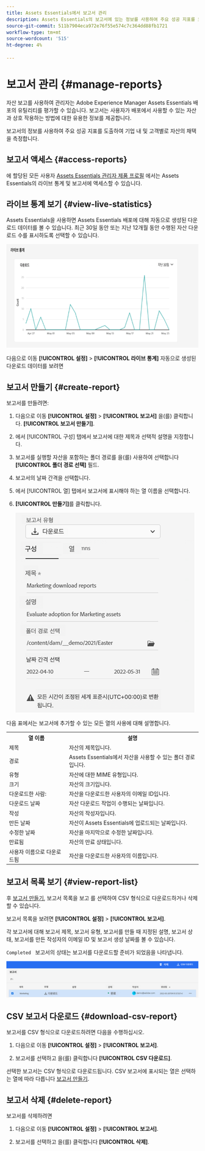 ```yaml
---
title: Assets Essentials에서 보고서 관리
description: Assets Essentials의 보고서에 있는 정보를 사용하여 주요 성공 지표를 도출하여 기업 내 및 고객별로 자산의 채택을 측정합니다.
source-git-commit: 511b7904eca972e76f55e574c7c364dd88fb1721
workflow-type: tm+mt
source-wordcount: '515'
ht-degree: 4%

---
```


# 보고서 관리 {#manage-reports}

자산 보고를 사용하여 관리자는 Adobe Experience Manager Assets Essentials 배포의 유틸리티를 평가할 수 있습니다. 보고서는 사용자가 배포에서 사용할 수 있는 자산과 상호 작용하는 방법에 대한 유용한 정보를 제공합니다.

보고서의 정보를 사용하여 주요 성공 지표를 도출하여 기업 내 및 고객별로 자산의 채택을 측정합니다.

## 보고서 액세스 {#access-reports}

에 할당된 모든 사용자 [Assets Essentials 관리자 제품 프로필](deploy-administer.md) 에서는 Assets Essentials의 라이브 통계 및 보고서에 액세스할 수 있습니다.

## 라이브 통계 보기 {#view-live-statistics}

Assets Essentials을 사용하면 Assets Essentials 배포에 대해 자동으로 생성된 다운로드 데이터를 볼 수 있습니다. 최근 30일 동안 또는 지난 12개월 동안 수행된 자산 다운로드 수를 표시하도록 선택할 수 있습니다.

![에셋 선택 시 도구 모음 옵션](assets/asset-reports-live-statistics.png)

다음으로 이동 **[!UICONTROL 설정]** > **[!UICONTROL 라이브 통계]** 자동으로 생성된 다운로드 데이터를 보려면

## 보고서 만들기 {#create-report}

보고서를 만들려면:

1. 다음으로 이동 **[!UICONTROL 설정]** > **[!UICONTROL 보고서]** 을(를) 클릭합니다. **[!UICONTROL 보고서 만들기]**.

1. 에서 [!UICONTROL 구성] 탭에서 보고서에 대한 제목과 선택적 설명을 지정합니다.

1. 보고서를 실행할 자산을 포함하는 폴더 경로를 을(를) 사용하여 선택합니다 **[!UICONTROL 폴더 경로 선택]** 필드.

1. 보고서의 날짜 간격을 선택합니다.

1. 에서 [!UICONTROL 열] 탭에서 보고서에 표시해야 하는 열 이름을 선택합니다.

1. **[!UICONTROL 만들기]**&#x200B;를 클릭합니다.

   ![보고서 다운로드](assets/download-reports-config.png)

다음 표에서는 보고서에 추가할 수 있는 모든 열의 사용에 대해 설명합니다.

<table>
    <tbody>
     <tr>
      <th><strong>열 이름</strong></th>
      <th><strong>설명</strong></th>
     </tr>
     <tr>
      <td>제목</td>
      <td>자산의 제목입니다.</td>
     </tr>
     <tr>
      <td>경로</td>
      <td>Assets Essentials에서 자산을 사용할 수 있는 폴더 경로입니다.</td>
     </tr>
     <tr>
      <td>유형</td>
      <td>자산에 대한 MIME 유형입니다.</td>
     </tr>
     <tr>
      <td>크기</td>
      <td>자산의 크기입니다.</td>
     </tr>
     <tr>
      <td>다운로드한 사람:</td>
      <td>자산을 다운로드한 사용자의 이메일 ID입니다.</td>
     </tr>
     <tr>
      <td>다운로드 날짜</td>
      <td>자산 다운로드 작업이 수행되는 날짜입니다.</td>
     </tr>
     <tr>
      <td>작성</td>
      <td>자산의 작성자입니다.</td>
     </tr>
     <tr>
      <td>만든 날짜</td>
      <td>자산이 Assets Essentials에 업로드되는 날짜입니다.</td>
     </tr>
     <tr>
      <td>수정한 날짜</td>
      <td>자산을 마지막으로 수정한 날짜입니다.</td>
     </tr>
     <tr>
      <td>만료됨</td>
      <td>자산의 만료 상태입니다.</td>
     </tr>
     <tr>
      <td>사용자 이름으로 다운로드됨</td>
      <td>자산을 다운로드한 사용자의 이름입니다.</td>
     </tr>           
    </tbody>
   </table>

## 보고서 목록 보기 {#view-report-list}

후 [보고서 만들기](#create-report), 보고서 목록을 보고 를 선택하여 CSV 형식으로 다운로드하거나 삭제할 수 있습니다.

보고서 목록을 보려면 **[!UICONTROL 설정]** > **[!UICONTROL 보고서]**.

각 보고서에 대해 보고서 제목, 보고서 유형, 보고서를 만들 때 지정된 설명, 보고서 상태, 보고서를 만든 작성자의 이메일 ID 및 보고서 생성 날짜를 볼 수 있습니다.

`Completed ` 보고서의 상태는 보고서를 다운로드할 준비가 되었음을 나타냅니다.

![보고서 목록](assets/list-of-reports.png)


## CSV 보고서 다운로드 {#download-csv-report}

보고서를 CSV 형식으로 다운로드하려면 다음을 수행하십시오.

1. 다음으로 이동 **[!UICONTROL 설정]** > **[!UICONTROL 보고서]**.

1. 보고서를 선택하고 을(를) 클릭합니다 **[!UICONTROL CSV 다운로드]**.

선택한 보고서는 CSV 형식으로 다운로드됩니다. CSV 보고서에 표시되는 열은 선택하는 열에 따라 다릅니다 [보고서 만들기](#create-report).

## 보고서 삭제 {#delete-report}

보고서를 삭제하려면

1. 다음으로 이동 **[!UICONTROL 설정]** > **[!UICONTROL 보고서]**.

1. 보고서를 선택하고 을(를) 클릭합니다 **[!UICONTROL 삭제]**.
